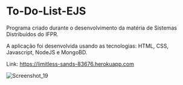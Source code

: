 # To-Do-List-EJS

Programa criado durante o desenvolvimento da matéria de Sistemas Distribuídos do IFPR.

A aplicação foi desenvolvida usando as tecnologias: HTML, CSS, Javascript, NodeJS e MongoBD.

Link: https://limitless-sands-83676.herokuapp.com



![Screenshot_19](https://user-images.githubusercontent.com/74630279/189027398-0bafcad0-5668-437b-85f9-7bf6af1ec0ad.jpg)
